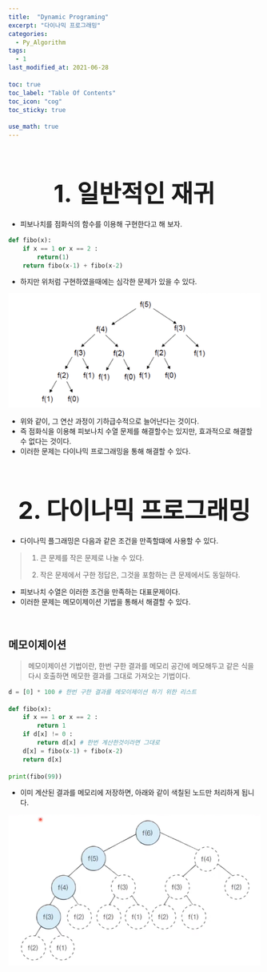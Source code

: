 ```yaml
---
title:  "Dynamic Programing"
excerpt: "다이나믹 프로그래밍"
categories:
  - Py_Algorithm
tags:
  - 1
last_modified_at: 2021-06-28

toc: true
toc_label: "Table Of Contents"
toc_icon: "cog"
toc_sticky: true

use_math: true
---
```


<br>

# <center><font size="10">1. 일반적인 재귀</font></center>

- 피보나치를 점화식의 함수를 이용해 구현한다고 해 보자. 

```python
def fibo(x):
    if x == 1 or x == 2 :
        return(1)
    return fibo(x-1) + fibo(x-2)
```

- 하지만 위처럼 구현하였을때에는 심각한 문제가 있을 수 있다. 

![png](/assets/images/Python/5_1.png)

- 위와 같이, 그 연산 과정이 기하급수적으로 늘어난다는 것이다.
- 즉 점화식을 이용해 피보나치 수열 문제를 해결할수는 있지만, 효과적으로 해결할 수 없다는 것이다. 
- 이러한 문제는 다이나믹 프로그래밍을 통해 해결할 수 있다. 

<br>

# <center><font size="10">2. 다이나믹 프로그래밍</font></center>

- 다이나믹 플그래밍은 다음과 같은 조건을 만족할떄에 사용할 수 있다.

> 1. 큰 문제를 작은 문제로 나눌 수 있다.
>
> 2. 작은 문제에서 구한 정답은, 그것을 포함하는 큰 문제에서도 동일하다.

- 피보나치 수열은 이러한 조건을 만족하는 대표문제이다. 
- 이러한 문제는 메모이제이션 기법을 통해서 해결할 수 있다.

<br>

## 메모이제이션

> 메모이제이션 기법이란, 한번 구한 결과를 메모리 공간에 메모해두고 같은 식을 다시 호출하면 메모한 결과를 그대로 가져오는 기법이다. 

```python
d = [0] * 100 # 한번 구한 결과를 메모이제이션 하기 위한 리스트

def fibo(x):
    if x == 1 or x == 2 :
        return 1 
    if d[x] != 0 :
        return d[x] # 한번 계산한것이라면 그대로
    d[x] = fibo(x-1) + fibo(x-2)
    return d[x]

print(fibo(99))
```

- 이미 계산된 결과를 메모리에 저장하면, 아래와 같이 색칠된 노드만 처리하게 됩니다. 

![png](/assets/images/Python/5_2.png)

<br>
